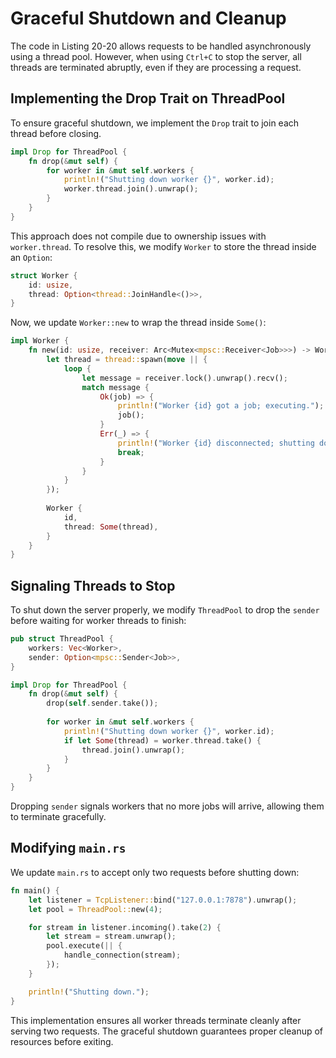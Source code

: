 # Graceful Shutdown and Cleanup

The code in Listing 20-20 allows requests to be handled asynchronously using a thread pool. However, when using `Ctrl+C` to stop the server, all threads are terminated abruptly, even if they are processing a request.

## Implementing the Drop Trait on ThreadPool

To ensure graceful shutdown, we implement the `Drop` trait to join each thread before closing.

```rust
impl Drop for ThreadPool {
    fn drop(&mut self) {
        for worker in &mut self.workers {
            println!("Shutting down worker {}", worker.id);
            worker.thread.join().unwrap();
        }
    }
}
```

This approach does not compile due to ownership issues with `worker.thread`. To resolve this, we modify `Worker` to store the thread inside an `Option`:

```rust
struct Worker {
    id: usize,
    thread: Option<thread::JoinHandle<()>>,
}
```

Now, we update `Worker::new` to wrap the thread inside `Some()`:

```rust
impl Worker {
    fn new(id: usize, receiver: Arc<Mutex<mpsc::Receiver<Job>>>) -> Worker {
        let thread = thread::spawn(move || {
            loop {
                let message = receiver.lock().unwrap().recv();
                match message {
                    Ok(job) => {
                        println!("Worker {id} got a job; executing.");
                        job();
                    }
                    Err(_) => {
                        println!("Worker {id} disconnected; shutting down.");
                        break;
                    }
                }
            }
        });
        
        Worker {
            id,
            thread: Some(thread),
        }
    }
}
```

## Signaling Threads to Stop

To shut down the server properly, we modify `ThreadPool` to drop the `sender` before waiting for worker threads to finish:

```rust
pub struct ThreadPool {
    workers: Vec<Worker>,
    sender: Option<mpsc::Sender<Job>>,
}

impl Drop for ThreadPool {
    fn drop(&mut self) {
        drop(self.sender.take());
        
        for worker in &mut self.workers {
            println!("Shutting down worker {}", worker.id);
            if let Some(thread) = worker.thread.take() {
                thread.join().unwrap();
            }
        }
    }
}
```

Dropping `sender` signals workers that no more jobs will arrive, allowing them to terminate gracefully.

## Modifying `main.rs`

We update `main.rs` to accept only two requests before shutting down:

```rust
fn main() {
    let listener = TcpListener::bind("127.0.0.1:7878").unwrap();
    let pool = ThreadPool::new(4);

    for stream in listener.incoming().take(2) {
        let stream = stream.unwrap();
        pool.execute(|| {
            handle_connection(stream);
        });
    }

    println!("Shutting down.");
}
```

This implementation ensures all worker threads terminate cleanly after serving two requests. The graceful shutdown guarantees proper cleanup of resources before exiting.

